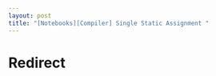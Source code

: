 ```yaml
---
layout: post
title: "[Notebooks][Compiler] Single Static Assignment "
---
```


# Redirect
<script>
window.location.replace("https://github.com/mahatt/mahatt.github.io/blob/master/notebooks/%5BCompiler%5D%20Single%20Static%20Assignment%20%20.ipynb");
</script>